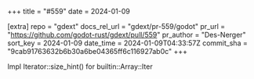 +++
title = "#559"
date = 2024-01-09

[extra]
repo = "gdext"
docs_rel_url = "gdext/pr-559/godot"
pr_url = "https://github.com/godot-rust/gdext/pull/559"
pr_author = "Des-Nerger"
sort_key = 2024-01-09
date_time = 2024-01-09T04:33:57Z
commit_sha = "9cab91763632b6b30a6be04365ff6c116927ab0c"
+++

Impl Iterator::size_hint() for builtin::Array::Iter
